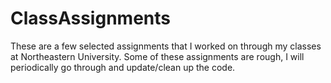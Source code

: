 ClassAssignments
=================

These are a few selected assignments that I worked on through my classes at Northeastern University.
Some of these assignments are rough, I will periodically go through and update/clean up the code.


